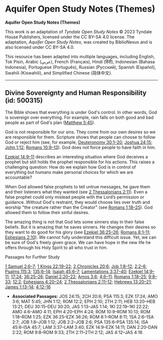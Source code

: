 # Aquifer Open Study Notes (Themes)

**Aquifer Open Study Notes (Themes)**

This work is an adaptation of *Tyndale Open Study Notes* © 2023 Tyndale House Publishers, licensed under the CC BY\-SA 4\.0 license. The adaptation, *Aquifer Open Study Notes*, was created by BiblioNexus and is also licensed under CC BY\-SA 4\.0\.

This resource has been adapted into multiple languages, including English, Tok Pisin, Arabic (عربي), French (Français), Hindi (हिंदी), Indonesian (Bahasa Indonesia), Portuguese (Português), Russian (Русский), Spanish (Español), Swahili (Kiswahili), and Simplified Chinese (简体中文).



--------------------------------

## Divine Sovereignty and Human Responsibility (id: 500315)

The Bible shows that everything is under God's control. In other words, God is sovereign over everything. For example, rain falls on both good and bad people as part of God's plan ([Matthew 5:45](https://ref.ly/Matt5:45)).

God is not responsible for our sins. They come from our own desires so we are responsible for them. Scripture shows that people can choose to follow God or reject him (see, for example, [Deuteronomy 30:1–20](https://ref.ly/Deut30:15-Deut30:20); [Joshua 24:15](https://ref.ly/Josh24:15); [John 1:12](https://ref.ly/John1:12); [Romans 10:9–13](https://ref.ly/Rom10:9-Rom10:13)). God does not force people to have faith in him.

[Ezekiel 14:9–11](https://ref.ly/Ezek14:9-Ezek14:11) describes an interesting situation where God deceives a prophet but still holds the prophet responsible for his actions. This raises a challenging question: How do we explain how God is in control of everything but humans make personal choices for which we are accountable?

When God allowed false prophets to tell untrue messages, he gave them and their listeners what they wanted (see [2 Thessalonians 2:11](https://ref.ly/2Thess2:11)). Even a false prophet could only mislead people with the Lord’s permission or guidance. Without God's restraint, they would choose lies over truth and worship "the creature rather than the Creator" (see [Romans 1:18–25](https://ref.ly/Rom1:18-Rom1:25)). God allowed them to follow their sinful desires.

The amazing thing is not that God lets some sinners stay in their false beliefs. But it is amazing that he saves sinners. He changes their desires so they want to do good for his glory (see [Ezekiel 36:25–26](https://ref.ly/Ezek36:25-Ezek36:26); [Romans 8:1–11](https://ref.ly/Rom8:1-Rom8:11); [Ephesians 2:10](https://ref.ly/Eph2:10)). We cannot fully understand this difficult issue. Yet, we can be sure of God's freely given grace. We can have hope in the new life he offers through his Holy Spirit to all who trust in him.

Passages for Further Study

[1 Samuel 2:6–7](https://ref.ly/1Sam2:6-1Sam2:7); [1 Kings 22:19–22](https://ref.ly/1Kgs22:19-1Kgs22:22); [2 Chronicles 20:6](https://ref.ly/2Chr20:6); [Job 1:8–12](https://ref.ly/Job1:8-Job1:12); [2:2–6](https://ref.ly/Job2:2-Job2:6); [Psalms 115:3](https://ref.ly/Ps115:3); [135:6–14](https://ref.ly/Ps135:6-Ps135:14); [Isaiah 45:6–7](https://ref.ly/Isa45:6-Isa45:7); [Lamentations 3:37–40](https://ref.ly/Lam3:37-Lam3:40); [Ezekiel 14:9–11](https://ref.ly/Ezek14:9-Ezek14:11); [17:24](https://ref.ly/Ezek17:24); [36:25–26](https://ref.ly/Ezek36:25-Ezek36:26); [Daniel 2:20–22](https://ref.ly/Dan2:20-Dan2:22); [Amos 3:6](https://ref.ly/Amos3:6); [4:6–11](https://ref.ly/Amos4:6-Amos4:11); [Romans 1:18–25](https://ref.ly/Rom1:18-Rom1:25); [9:8–33](https://ref.ly/Rom9:8-Rom9:33); [12:2](https://ref.ly/Rom12:2); [Ephesians 4:20–24](https://ref.ly/Eph4:20-Eph4:24); [2 Thessalonians 2:11–12](https://ref.ly/2Thess2:11-2Thess2:12); [Hebrews 13:20–21](https://ref.ly/Heb13:20-Heb13:21); [James 1:13–14](https://ref.ly/Jas1:13-Jas1:14); [4:12–16](https://ref.ly/Jas4:12-Jas4:16)

* **Associated Passages:** JOS 24:15; 2CH 20:6; PSA 115:3; EZK 17:24; AMO 3:6; MAT 5:45; JHN 1:12; ROM 12:2; EPH 2:10; 2TH 2:11; HEB 13:20–HEB 13:21; DEU 30:15–DEU 30:20; JAS 1:13–JAS 1:14; 1KI 22:19–1KI 22:22; AMO 4:6–AMO 4:11; EPH 4:20–EPH 4:24; ROM 10:9–ROM 10:13; ROM 1:18–ROM 1:25; EZK 36:25–EZK 36:26; ROM 8:1–ROM 8:11; 1SA 2:6–1SA 2:7; JOB 1:8–JOB 1:12; JOB 2:2–JOB 2:6; PSA 135:6–PSA 135:14; ISA 45:6–ISA 45:7; LAM 3:37–LAM 3:40; EZK 14:9–EZK 14:11; DAN 2:20–DAN 2:22; ROM 9:8–ROM 9:33; 2TH 2:11–2TH 2:12; JAS 4:12–JAS 4:16

